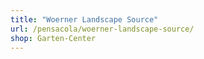 ```yaml
---
title: "Woerner Landscape Source"
url: /pensacola/woerner-landscape-source/
shop: Garten-Center
---
```

